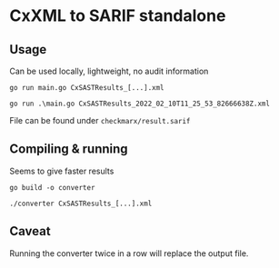 # CxXML to SARIF standalone

## Usage

Can be used locally, lightweight, no audit information

`go run main.go CxSASTResults_[...].xml`

`go run .\main.go CxSASTResults_2022_02_10T11_25_53_82666638Z.xml`

File can be found under `checkmarx/result.sarif`

## Compiling & running 

Seems to give faster results

`go build -o converter`

`./converter CxSASTResults_[...].xml`

## Caveat

Running the converter twice in a row will replace the output file.